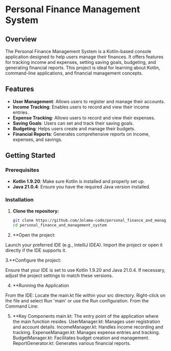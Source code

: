 # Personal Finance Management System

## Overview
The Personal Finance Management System is a Kotlin-based console application designed to help users manage their finances. It offers features for tracking income and expenses, setting saving goals, budgeting, and generating financial reports. This project is ideal for learning about Kotlin, command-line applications, and financial management concepts.

## Features
- **User Management**: Allows users to register and manage their accounts.
- **Income Tracking**: Enables users to record and view their income entries.
- **Expense Tracking**: Allows users to record and view their expenses.
- **Saving Goals**: Users can set and track their saving goals.
- **Budgeting**: Helps users create and manage their budgets.
- **Financial Reports**: Generates comprehensive reports on income, expenses, and savings.

## Getting Started

### Prerequisites
- **Kotlin 1.9.20**: Make sure Kotlin is installed and properly set up.
- **Java 21.0.4**: Ensure you have the required Java version installed.

### Installation

1. **Clone the repository:**
   ```bash
   git clone https://github.com/Jolama-code/personal_finance_and_management_system.git
   cd personal_finance_and_management_system
2. **Open the project:

Launch your preferred IDE (e.g., IntelliJ IDEA).
Import the project or open it directly if the IDE supports it.

3.**Configure the project:

Ensure that your IDE is set to use Kotlin 1.9.20 and Java 21.0.4.
If necessary, adjust the project settings to match these versions.


4. **Running the Application

From the IDE:
Locate the main.kt file within your src directory.
Right-click on the file and select Run 'main' or use the Run configuration.
From the Command Line:


5. **Key Components
main.kt: The entry point of the application where the main function resides.
UserManager.kt: Manages user registration and account details.
IncomeManager.kt: Handles income recording and tracking.
ExpenseManager.kt: Manages expense entries and tracking.
BudgetManager.kt: Facilitates budget creation and management.
ReportGenerator.kt: Generates various financial reports.






